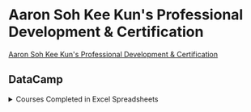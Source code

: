 # Aaron Soh Kee Kun's Professional Development & Certification
[Aaron Soh Kee Kun's Professional Development & Certification](https://aaronsohkeekun.github.io/)

## DataCamp 
<details>
  <summary>Courses Completed in Excel Spreadsheets</summary>

- Analyzing Data in Spreadsheets <kbd>[Link](https://www.datacamp.com/statement-of-accomplishment/course/3ab782b74d87203b196de0cdd92b067e6428f0ae)</kbd>  
- Introduction to Power BI <kbd>[Link](https://www.datacamp.com/statement-of-accomplishment/course/404c6527c5f7ce65898ee1d90f5012537883effd)</kbd>  
- Introduction to Power BI <kbd>[Link](https://www.datacamp.com/statement-of-accomplishment/course/404c6527c5f7ce65898ee1d90f5012537883effd)</kbd>  

</details>


